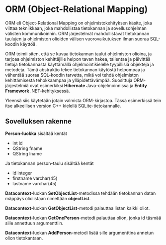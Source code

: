 # ORM (Object-Relational Mapping)

ORM eli Object-Relational Mapping on ohjelmistokehityksen käsite, joka viittaa tekniikkaan, joka mahdollistaa tietokannan ja sovellusohjelman välisten kommunikoinnin. ORM järjestelmät mahdollistavat tietokannan taulujen ja ohjelmiston olioiden välisen vuorovaikutuksen ilman suoraa SQL-koodin käyttöä.

ORM toimii siten, että se kuvaa tietokannan taulut ohjelmiston olioina, ja tarjoaa ohjelmiston kehittäjille helpon tavan hakea, tallentaa ja päivittää tietoja tietokannasta käyttämällä ohjelmointikielelle tyypillisiä objekteja ja metodeja. Tämä abstraktio tekee tietokannan käytöstä helpompaa ja vähentää suoraa SQL-koodin tarvetta, mikä voi tehdä ohjelmiston kehittämisestä tehokkaampaa ja ylläpidettävämpää. Suosittuja ORM-järjestelmiä ovat esimerkiksi **Hibernate** Java-ohjelmoinnissa ja **Entity Framework** .NET-kehityksessä.

Yleensä siis käytetään jotain valmista ORM-kirjastoa. Tässä esimerkissä tein itse alkeellisen version C++ kielellä SQLite-tietokannalle.

## Sovelluksen rakenne

**Person-luokka** sisältää kentät
<ul>
<li>int id</li>
<li>QString fname</li>
<li>QString lname </li>
</ul>
Ja tietokannan person-taulu sisältää kentät 
<ul>
<li>id integer</li>
<li>firstname varchar(45)</li>
<li>lastname varchar(45)</li>
</ul>

**Datacontext**-luokan **SetObjectList**-metodissa tehdään tietokannan datan mäppäys oliolistaan nimeltään **objectList**.

**Datacontext**-luokan **GetObjectList**-metodi palauttaa listan kaikki oliot.

**Datacontext**-luokan **GetOnePerson**-metodi palauttaa olion, jonka id täsmää sille annettuun argumenttiin.

**Datacontext**-luokan **AddPerson**-metodi lisää sille argumenttina annetun olion tietokantaan.